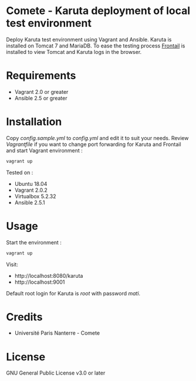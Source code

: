 # Comete - Karuta deployment of local test environment

Deploy Karuta test environment using Vagrant and Ansible. Karuta is installed on Tomcat 7 and MariaDB. To ease the testing process [Frontail](https://github.com/mthenw/frontail) is installed to view Tomcat and Karuta logs in the browser.

# Requirements

- Vagrant 2.0 or greater
- Ansible 2.5 or greater

# Installation

Copy *config.sample.yml* to *config.yml* and edit it to suit your needs. Review *Vagrantfile* if you want to change port forwarding for Karuta and Frontail and start Vagrant environment :

```bash
vagrant up
```

Tested on :

 - Ubuntu 18.04
 - Vagrant 2.0.2
 - Virtualbox 5.2.32
 - Ansible 2.5.1

# Usage

Start the environment :

```bash
vagrant up
```

Visit: 

 - http://localhost:8080/karuta
 - http://localhost:9001

Default root login for Karuta is *root* with password *mati*.

# Credits

 - Université Paris Nanterre - Comete

# License

GNU General Public License v3.0 or later
